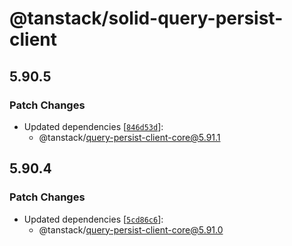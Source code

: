 # @tanstack/solid-query-persist-client

## 5.90.5

### Patch Changes

- Updated dependencies [[`846d53d`](https://github.com/TanStack/query/commit/846d53d98992d50606c40634efa43dea9965b787)]:
  - @tanstack/query-persist-client-core@5.91.1

## 5.90.4

### Patch Changes

- Updated dependencies [[`5cd86c6`](https://github.com/TanStack/query/commit/5cd86c6ef1720b87b13e1ab70ee823616f1f029a)]:
  - @tanstack/query-persist-client-core@5.91.0
